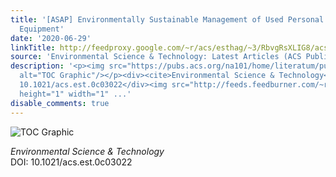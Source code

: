 ```yaml
---
title: '[ASAP] Environmentally Sustainable Management of Used Personal Protective
  Equipment'
date: '2020-06-29'
linkTitle: http://feedproxy.google.com/~r/acs/esthag/~3/RbvgRsXLIG8/acs.est.0c03022
source: 'Environmental Science & Technology: Latest Articles (ACS Publications)'
description: '<p><img src="https://pubs.acs.org/na101/home/literatum/publisher/achs/journals/content/esthag/0/esthag.ahead-of-print/acs.est.0c03022/20200629/images/medium/es0c03022_0002.gif"
  alt="TOC Graphic"/></p><div><cite>Environmental Science & Technology</cite></div><div>DOI:
  10.1021/acs.est.0c03022</div><img src="http://feeds.feedburner.com/~r/acs/esthag/~4/RbvgRsXLIG8"
  height="1" width="1" ...'
disable_comments: true
---
```

<p><img src="https://pubs.acs.org/na101/home/literatum/publisher/achs/journals/content/esthag/0/esthag.ahead-of-print/acs.est.0c03022/20200629/images/medium/es0c03022_0002.gif" alt="TOC Graphic"/></p><div><cite>Environmental Science & Technology</cite></div><div>DOI: 10.1021/acs.est.0c03022</div><img src="http://feeds.feedburner.com/~r/acs/esthag/~4/RbvgRsXLIG8" height="1" width="1" ...